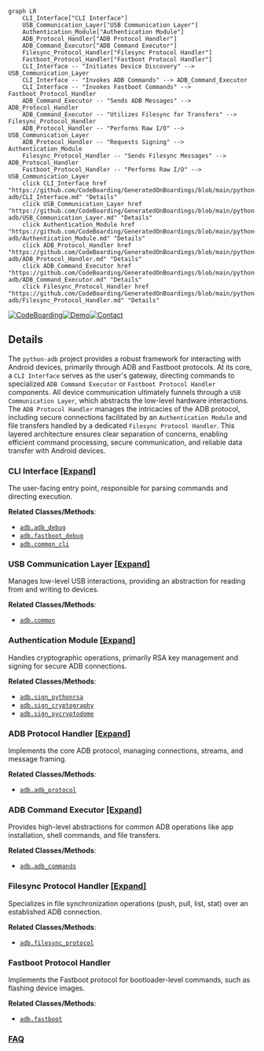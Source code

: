 ```mermaid
graph LR
    CLI_Interface["CLI Interface"]
    USB_Communication_Layer["USB Communication Layer"]
    Authentication_Module["Authentication Module"]
    ADB_Protocol_Handler["ADB Protocol Handler"]
    ADB_Command_Executor["ADB Command Executor"]
    Filesync_Protocol_Handler["Filesync Protocol Handler"]
    Fastboot_Protocol_Handler["Fastboot Protocol Handler"]
    CLI_Interface -- "Initiates Device Discovery" --> USB_Communication_Layer
    CLI_Interface -- "Invokes ADB Commands" --> ADB_Command_Executor
    CLI_Interface -- "Invokes Fastboot Commands" --> Fastboot_Protocol_Handler
    ADB_Command_Executor -- "Sends ADB Messages" --> ADB_Protocol_Handler
    ADB_Command_Executor -- "Utilizes Filesync for Transfers" --> Filesync_Protocol_Handler
    ADB_Protocol_Handler -- "Performs Raw I/O" --> USB_Communication_Layer
    ADB_Protocol_Handler -- "Requests Signing" --> Authentication_Module
    Filesync_Protocol_Handler -- "Sends Filesync Messages" --> ADB_Protocol_Handler
    Fastboot_Protocol_Handler -- "Performs Raw I/O" --> USB_Communication_Layer
    click CLI_Interface href "https://github.com/CodeBoarding/GeneratedOnBoardings/blob/main/python-adb/CLI_Interface.md" "Details"
    click USB_Communication_Layer href "https://github.com/CodeBoarding/GeneratedOnBoardings/blob/main/python-adb/USB_Communication_Layer.md" "Details"
    click Authentication_Module href "https://github.com/CodeBoarding/GeneratedOnBoardings/blob/main/python-adb/Authentication_Module.md" "Details"
    click ADB_Protocol_Handler href "https://github.com/CodeBoarding/GeneratedOnBoardings/blob/main/python-adb/ADB_Protocol_Handler.md" "Details"
    click ADB_Command_Executor href "https://github.com/CodeBoarding/GeneratedOnBoardings/blob/main/python-adb/ADB_Command_Executor.md" "Details"
    click Filesync_Protocol_Handler href "https://github.com/CodeBoarding/GeneratedOnBoardings/blob/main/python-adb/Filesync_Protocol_Handler.md" "Details"
```

[![CodeBoarding](https://img.shields.io/badge/Generated%20by-CodeBoarding-9cf?style=flat-square)](https://github.com/CodeBoarding/GeneratedOnBoardings)[![Demo](https://img.shields.io/badge/Try%20our-Demo-blue?style=flat-square)](https://www.codeboarding.org/demo)[![Contact](https://img.shields.io/badge/Contact%20us%20-%20contact@codeboarding.org-lightgrey?style=flat-square)](mailto:contact@codeboarding.org)

## Details

The `python-adb` project provides a robust framework for interacting with Android devices, primarily through ADB and Fastboot protocols. At its core, a `CLI Interface` serves as the user's gateway, directing commands to specialized `ADB Command Executor` or `Fastboot Protocol Handler` components. All device communication ultimately funnels through a `USB Communication Layer`, which abstracts the low-level hardware interactions. The `ADB Protocol Handler` manages the intricacies of the ADB protocol, including secure connections facilitated by an `Authentication Module` and file transfers handled by a dedicated `Filesync Protocol Handler`. This layered architecture ensures clear separation of concerns, enabling efficient command processing, secure communication, and reliable data transfer with Android devices.

### CLI Interface [[Expand]](./CLI_Interface.md)
The user-facing entry point, responsible for parsing commands and directing execution.


**Related Classes/Methods**:

- <a href="https://github.com/google/python-adb/blob/master/adb/adb_debug.py" target="_blank" rel="noopener noreferrer">`adb.adb_debug`</a>
- <a href="https://github.com/google/python-adb/blob/master/adb/fastboot_debug.py" target="_blank" rel="noopener noreferrer">`adb.fastboot_debug`</a>
- <a href="https://github.com/google/python-adb/blob/master/adb/common_cli.py" target="_blank" rel="noopener noreferrer">`adb.common_cli`</a>


### USB Communication Layer [[Expand]](./USB_Communication_Layer.md)
Manages low-level USB interactions, providing an abstraction for reading from and writing to devices.


**Related Classes/Methods**:

- <a href="https://github.com/google/python-adb/blob/master/adb/common.py" target="_blank" rel="noopener noreferrer">`adb.common`</a>


### Authentication Module [[Expand]](./Authentication_Module.md)
Handles cryptographic operations, primarily RSA key management and signing for secure ADB connections.


**Related Classes/Methods**:

- <a href="https://github.com/google/python-adb/blob/master/adb/sign_pythonrsa.py" target="_blank" rel="noopener noreferrer">`adb.sign_pythonrsa`</a>
- <a href="https://github.com/google/python-adb/blob/master/adb/sign_cryptography.py" target="_blank" rel="noopener noreferrer">`adb.sign_cryptography`</a>
- <a href="https://github.com/google/python-adb/blob/master/adb/sign_pycryptodome.py" target="_blank" rel="noopener noreferrer">`adb.sign_pycryptodome`</a>


### ADB Protocol Handler [[Expand]](./ADB_Protocol_Handler.md)
Implements the core ADB protocol, managing connections, streams, and message framing.


**Related Classes/Methods**:

- <a href="https://github.com/google/python-adb/blob/master/adb/adb_protocol.py" target="_blank" rel="noopener noreferrer">`adb.adb_protocol`</a>


### ADB Command Executor [[Expand]](./ADB_Command_Executor.md)
Provides high-level abstractions for common ADB operations like app installation, shell commands, and file transfers.


**Related Classes/Methods**:

- <a href="https://github.com/google/python-adb/blob/master/adb/adb_commands.py" target="_blank" rel="noopener noreferrer">`adb.adb_commands`</a>


### Filesync Protocol Handler [[Expand]](./Filesync_Protocol_Handler.md)
Specializes in file synchronization operations (push, pull, list, stat) over an established ADB connection.


**Related Classes/Methods**:

- <a href="https://github.com/google/python-adb/blob/master/adb/filesync_protocol.py" target="_blank" rel="noopener noreferrer">`adb.filesync_protocol`</a>


### Fastboot Protocol Handler
Implements the Fastboot protocol for bootloader-level commands, such as flashing device images.


**Related Classes/Methods**:

- <a href="https://github.com/google/python-adb/blob/master/adb/fastboot.py" target="_blank" rel="noopener noreferrer">`adb.fastboot`</a>




### [FAQ](https://github.com/CodeBoarding/GeneratedOnBoardings/tree/main?tab=readme-ov-file#faq)